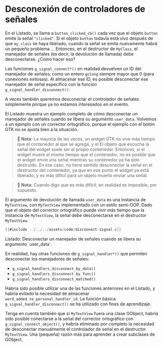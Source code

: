 # Desconexión de controladores de señales

En el <span class="oop-gobject-connect-to-signal">Listado</span>, se llama a `button_clicked_cb()` cada vez que el objeto `button` emite la señal `"clicked"`. Si el objeto `button` todavía está vivo después de que `my_class` se haya liberado, cuando la señal se emita nuevamente habrá un pequeño problema ... Entonces, en el destructor de `MyClass`, el manejador de señales (es decir, la devolución de llamada) debe desconectarse. ¿Como hacer eso?

Las funciones `g_signal_connect*()` en realidad devuelven un ID del manejador de señales, como un entero `gulong` siempre mayor que 0 (para conexiones exitosas). Al almacenar ese ID, es posible desconectar ese manejador de señal específico con la función `g_signal_handler_disconnect()`.

A veces también queremos desconectar el controlador de señales simplemente porque ya no estamos interesados en el evento.

El <span class="oop-gobject-disconnect-signal">Listado</span> muestra un ejemplo completo de cómo desconectar un manejador de señales cuando se libera su argumento `user_data`. Volvemos a un ejemplo con un corrector ortográfico, porque el ejemplo con el botón GTK no se ajusta bien a la situación.

> **📌 Nota:** La mayoría de las veces, un widget GTK no vive más tiempo que el contenedor al que se agrega, y el El objeto que escucha la señal del widget suele ser el propio contenedor. Entonces, si el widget muere al mismo tiempo que el contenedor, no es posible que el widget envíe una señal mientras su contenedor ya ha sido destruido. En ese caso, no tiene sentido desconectar la señal en el destructor del contenedor, ya que en ese punto el widget ya está liberado; y es más difícil para un objeto muerto enviar una señal.

> **📌 Nota:** Cuando digo que es más difícil, en realidad es imposible, por supuesto.

<!-- GObject es aburrido, por lo que un poco de humor no duele, una nota al pie dentro de una nota al pie, recepción al pie :-) -->

El argumento de devolución de llamada `user_data` es una instancia de `MyTextView`, con `MyTextView` implementado con un estilo semi-OOP. Dado que el objeto del corrector ortográfico puede vivir más tiempo que la instancia de `MyTextView`, la señal debe desconectarse en el destructor `MyTextView`.

<a id="oop-gobject-disconnect-signal"></a>

```c
{{#include ../../../assets/code/disconnect-signal.c}}
```

<div class="caption">

<p><span class="oop-gobject-disconnect-signal">Listado</span>: Desconectar un manejador de señales cuando se libera su argumento `user_data`.</p>

</div>

En realidad, hay otras funciones de `g_signal_handler*()` que permiten desconectar los manejadores de señales:

* `g_signal_handlers_disconnect_by_data()`
* `g_signal_handlers_disconnect_by_func()`
* `g_signal_handlers_disconnect_matched()`

Habría sido posible utilizar una de las funciones anteriores en el <span class="oop-gobject-disconnect-signal">Listado</span>, y habría evitado la necesidad de almacenar `word_added_to_personal_handler_id`. La función básica `g_signal_handler_disconnect()` se ha utilizado con fines de aprendizaje.

Tenga en cuenta también que si `MyTextView` fuera una clase GObject, habría sido posible conectarse a la señal del corrector ortográfico con `g_signal_connect_object()`, y habría eliminado por completo la necesidad de desconectar manualmente el controlador de señal en el destructor `MyTextView`. Una (pequeña) razón más para aprender a crear subclases de GObject.

<!-- Habilitacion del enumeramiento de referencias -->

<div class="oop-gobj-refs"></div>